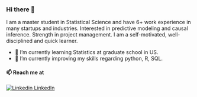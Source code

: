 ### Hi there 👋

I am a master student in Statistical Science and have 6+ work experience in many startups and industries. Interested in predictive modeling and causal inference. Strength in project management. I am a self-motivated, well-disciplined and quick learner.

- 🌱 I’m currently learning Statistics at graduate school in US.
- 🔭 I’m currently improving my skills regarding python, R, SQL.

#### 📫 Reach me at 
[![Linkedin](https://i.stack.imgur.com/gVE0j.png) LinkedIn](https://www.linkedin.com/in/kyungeun-jeon-01059a106)

<!--
**jennyonjourney/jennyonjourney** is a ✨ _special_ ✨ repository because its `README.md` (this file) appears on your GitHub profile.

Here are some ideas to get you started:

- 🔭 I’m currently working on ...
- 🌱 I’m currently learning ...
- 👯 I’m looking to collaborate on ...
- 🤔 I’m looking for help with ...
- 💬 Ask me about ...
- 📫 How to reach me: ...
- 😄 Pronouns: ...
- ⚡ Fun fact: ...
-->
